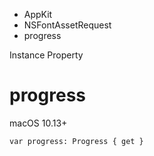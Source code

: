 

- AppKit
- NSFontAssetRequest
-  progress 

Instance Property

# progress

macOS 10.13+

``` source
var progress: Progress { get }
```

